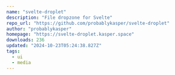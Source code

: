 ```yaml
---
name: "svelte-droplet"
description: "File dropzone for Svelte"
repo_url: "https://github.com/probablykasper/svelte-droplet"
author: "probablykasper"
homepage: "https://svelte-droplet.kasper.space"
downloads: 236
updated: "2024-10-23T05:24:38.827Z"
tags: 
  - ui
  - media
---
```

